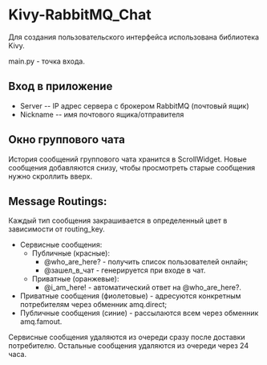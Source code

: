 # Kivy-RabbitMQ_Chat
Для создания пользовательского интерфейса использована библиотека Kivy.

main.py - точка входа.
## Вход в приложение
  - Server -- IP адрес сервера с брокером RabbitMQ (почтовый ящик)
  - Nickname -- имя почтового ящика/отправителя 
  


## Окно группового чата
История сообщений группового чата хранится в ScrollWidget. Новые сообщения добавляются снизу, чтобы просмотреть старые сообщения нужно скроллить вверх.
  


## Message Routings:
Каждый тип сообщения закрашивается в определенный цвет в зависимости от routing_key.
  - Сервисные сообщения:
    - Публичные (красные):
      - @who_are_here? - получить список пользователей онлайн;
      - @зашел_в_чат - генерируется при входе в чат.
    - Приватные (оранжевые):
      - @i_am_here! - автоматический ответ на @who_are_here?.
  - Приватные сообщения (фиолетовые) - адресуются конкретным потребителям через обменник amq.direct;
  - Публичные сообщения (синие) - рассылаются всем через обменник amq.famout.
  
Сервисные сообщения удаляются из очереди сразу после доставки потребителю. Остальные сообщения удаляются из очереди через 24 часа.
